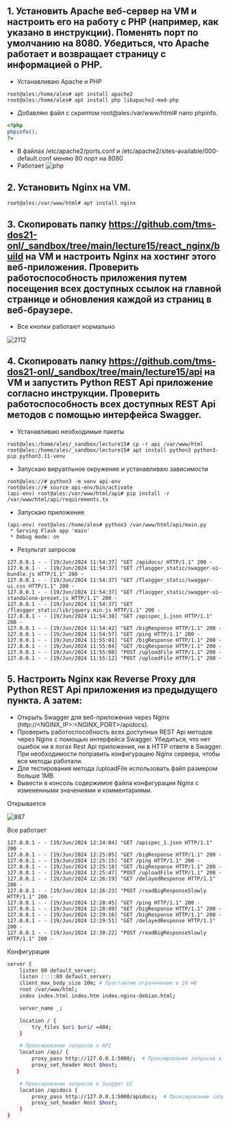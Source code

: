 ## 1. Установить Apache веб-сервер на VM и настроить его на работу с PHP (например, как указано в инструкции). Поменять порт по умолчанию на 8080. Убедиться, что Apache работает и возвращает страницу с информацией о PHP.

- Устанавливаю Apache и PHP
```console
root@ales:/home/ales# apt install apache2
root@ales:/home/ales# apt install php libapache2-mod-php
```

- Добавляю файл с скриптом root@ales:/var/www/html# nano phpinfo.
```php
<?php
phpinfo();
?>
```

- В файлах /etc/apache2/ports.conf и /etc/apache2/sites-available/000-default.conf меняю 80 порт на 8080
- Работает
![php](https://github.com/tms-dos21-onl/ales-litvinovich/assets/87812043/861c172f-4710-45e9-a460-6ba736474005)

## 2. Установить Nginx на VM.

```
root@ales:/var/www/html# apt install nginx
```

## 3. Скопировать папку https://github.com/tms-dos21-onl/_sandbox/tree/main/lecture15/react_nginx/build на VM и настроить Nginx на хостинг этого веб-приложения. Проверить работоспособность приложения путем посещения всех доступных ссылок на главной странице и обновления каждой из страниц в веб-браузере.
- Все кнопки работают нормально

![2112](https://github.com/tms-dos21-onl/ales-litvinovich/assets/87812043/ef126e08-e0d3-4357-95f1-e51f36f1dbb6)

## 4. Скопировать папку https://github.com/tms-dos21-onl/_sandbox/tree/main/lecture15/api на VM и запустить Python REST Api приложение согласно инструкции. Проверить работоспособность всех доступных REST Api методов с помощью интерфейса Swagger.

- Устанавливаю необходимые пакеты 
```console
root@ales:/home/ales/_sandbox/lecture15# cp -r api /var/www/html
root@ales:/home/ales/_sandbox/lecture15# apt install python3 python3-pip python3.11-venv
```

- Запускаю вируатльное окружение и устанавливаю зависимости
```console
root@ales://# python3 -m venv api-env
root@ales://# source api-env/bin/activate
(api-env) root@ales:/var/www/html/api# pip install -r /var/www/html/api/requirements.tx
```

- Запускаю приложение
```console
(api-env) root@ales:/home/ales# python3 /var/www/html/api/main.py
 * Serving Flask app 'main'
 * Debug mode: on
```

- Результат запросов
```console
127.0.0.1 - - [19/Jun/2024 11:54:37] "GET /apidocs/ HTTP/1.1" 200 -
127.0.0.1 - - [19/Jun/2024 11:54:37] "GET /flasgger_static/swagger-ui-bundle.js HTTP/1.1" 200 -
127.0.0.1 - - [19/Jun/2024 11:54:37] "GET /flasgger_static/swagger-ui.css HTTP/1.1" 200 -
127.0.0.1 - - [19/Jun/2024 11:54:37] "GET /flasgger_static/swagger-ui-standalone-preset.js HTTP/1.1" 200 -
127.0.0.1 - - [19/Jun/2024 11:54:37] "GET /flasgger_static/lib/jquery.min.js HTTP/1.1" 200 -
127.0.0.1 - - [19/Jun/2024 11:54:38] "GET /apispec_1.json HTTP/1.1" 200 -
127.0.0.1 - - [19/Jun/2024 11:54:42] "GET /bigResponse HTTP/1.1" 200 -
127.0.0.1 - - [19/Jun/2024 11:54:57] "GET /ping HTTP/1.1" 200 -
127.0.0.1 - - [19/Jun/2024 11:55:01] "GET /bigResponse HTTP/1.1" 200 -
127.0.0.1 - - [19/Jun/2024 11:55:04] "GET /bigResponse HTTP/1.1" 200 -
127.0.0.1 - - [19/Jun/2024 11:55:08] "POST /uploadFile HTTP/1.1" 200 -
127.0.0.1 - - [19/Jun/2024 11:55:12] "POST /uploadFile HTTP/1.1" 200 -
```

## 5. Настроить Nginx как Reverse Proxy для Python REST Api приложения из предыдущего пункта. А затем:
- Открыть Swagger для веб-приложения через Nginx (http://<NGINX_IP>:<NGINX_PORT>/apidocs).
- Проверить работоспособность всех доступных REST Api методов через Nginx с помощью интерфейса Swagger. Убедиться, что нет ошибок ни в логах Rest Api приложения, ни в HTTP ответе в Swagger. При необходимости поправить конфигурацию Nginx сервера, чтобы все методы работали.
- Для тестирования метода /uploadFile использовать файл размером больше 1MB.
- Вывести в консоль содержимое файла конфигурации Nginx с измененными значениями и комментариями.

Открывается 

![887](https://github.com/tms-dos21-onl/ales-litvinovich/assets/87812043/8bb4bdce-0a3e-40db-a083-f9d5d555598c)

Все работает
```console
127.0.0.1 - - [19/Jun/2024 12:24:04] "GET /apispec_1.json HTTP/1.1" 200 -
127.0.0.1 - - [19/Jun/2024 12:25:05] "GET /bigResponse HTTP/1.1" 200 -
127.0.0.1 - - [19/Jun/2024 12:25:15] "GET /ping HTTP/1.1" 200 -
127.0.0.1 - - [19/Jun/2024 12:25:18] "GET /bigResponse HTTP/1.1" 200 -
127.0.0.1 - - [19/Jun/2024 12:25:47] "POST /uploadFile HTTP/1.1" 200 -
127.0.0.1 - - [19/Jun/2024 12:26:19] "GET /delayedResponse HTTP/1.1" 200 -
127.0.0.1 - - [19/Jun/2024 12:26:23] "POST /readBigResponseSlowly HTTP/1.1" 200 -
127.0.0.1 - - [19/Jun/2024 12:28:45] "GET /ping HTTP/1.1" 200 -
127.0.0.1 - - [19/Jun/2024 12:28:49] "GET /bigResponse HTTP/1.1" 200 -
127.0.0.1 - - [19/Jun/2024 12:29:16] "GET /bigResponse HTTP/1.1" 200 -
127.0.0.1 - - [19/Jun/2024 12:29:51] "GET /delayedResponse HTTP/1.1" 200 -
127.0.0.1 - - [19/Jun/2024 12:30:22] "POST /readBigResponseSlowly HTTP/1.1" 200 -
```

Конфигурация
```bash
server {
    listen 80 default_server;
    listen [::]:80 default_server;
    client_max_body_size 10m; # Проставляю ограничение в 10 мб
    root /var/www/html;
    index index.html index.htm index.nginx-debian.html;

    server_name _;

    location / {
        try_files $uri $uri/ =404;
    }

    # Проксирование запросов к API
    location /api/ {
        proxy_pass http://127.0.0.1:5000/;  # Проксмрование запросов к локальному API серверу
        proxy_set_header Host $host;
   }

    # Проксирование запросов к Swagger UI
    location /apidocs {
        proxy_pass http://127.0.0.1:5000/apidocs;  # Проксирование запросов к Swagger UI
        proxy_set_header Host $host;
    }
}
```
